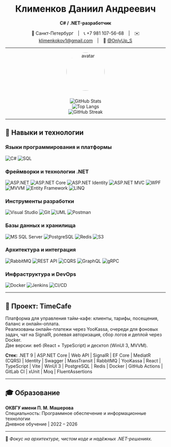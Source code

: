 <!-- Профиль GitHub: Клименков Даниил Андреевич -->

<div align="center">

# Клименков Даниил Андреевич  
**C# / .NET-разработчик**  

📍 Санкт-Петербург | 📞 +7 981 107-56-68 | ✉️ klimenkokov1@gmail.com | 💬 [@OnlyUp_S](https://t.me/OnlyUp_S)

---

<img src="https://github.com/OnlyUp2219.png" width="120" alt="avatar" style="border-radius:50%; margin-bottom:10px;" />

![GitHub Stats](https://github-readme-stats.vercel.app/api?username=OnlyUp2219&show_icons=true&theme=github_dark&hide_border=true)  
![Top Langs](https://github-readme-stats.vercel.app/api/top-langs/?username=OnlyUp2219&layout=compact&theme=github_dark&hide_border=true)  
![GitHub Streak](https://streak-stats.demolab.com?user=OnlyUp2219&theme=github-dark&hide_border=true)

</div>

---

## 🧠 Навыки и технологии  

### Языки программирования и платформы  
<img alt="C#" src="https://img.shields.io/badge/C%23-239120?style=flat-square&logo=c-sharp&logoColor=white" />  
<img alt="SQL" src="https://img.shields.io/badge/SQL-003B57?style=flat-square&logo=database&logoColor=white" />  

### Фреймворки и технологии .NET  
<img alt="ASP.NET" src="https://img.shields.io/badge/ASP.NET-512BD4?style=flat-square&logo=.net&logoColor=white" />  
<img alt="ASP.NET Core" src="https://img.shields.io/badge/ASP.NET_Core-512BD4?style=flat-square&logo=.net&logoColor=white" />  
<img alt="ASP.NET Identity" src="https://img.shields.io/badge/ASP.NET_Core_Identity-68217A?style=flat-square" />  
<img alt="ASP.NET MVC" src="https://img.shields.io/badge/ASP.NET_MVC-512BD4?style=flat-square" />  
<img alt="WPF" src="https://img.shields.io/badge/WPF-5C2D91?style=flat-square&logo=.net&logoColor=white" />  
<img alt="MVVM" src="https://img.shields.io/badge/MVVM-2E8B57?style=flat-square" />  
<img alt="Entity Framework" src="https://img.shields.io/badge/Entity_Framework_Core-512BD4?style=flat-square" />  
<img alt="LINQ" src="https://img.shields.io/badge/LINQ-68217A?style=flat-square" />  

### Инструменты разработки  
<img alt="Visual Studio" src="https://img.shields.io/badge/Visual_Studio-5C2D91?style=flat-square&logo=visualstudio&logoColor=white" />  
<img alt="Git" src="https://img.shields.io/badge/Git-F05032?style=flat-square&logo=git&logoColor=white" />  
<img alt="UML" src="https://img.shields.io/badge/UML-D1A000?style=flat-square" />  
<img alt="Postman" src="https://img.shields.io/badge/Postman-FF6C37?style=flat-square&logo=postman&logoColor=white" />  

### Базы данных и хранилища  
<img alt="MS SQL Server" src="https://img.shields.io/badge/MS_SQL_Server-CC2927?style=flat-square&logo=microsoftsqlserver&logoColor=white" />  
<img alt="PostgreSQL" src="https://img.shields.io/badge/PostgreSQL-336791?style=flat-square&logo=postgresql&logoColor=white" />  
<img alt="Redis" src="https://img.shields.io/badge/Redis-D40000?style=flat-square&logo=redis&logoColor=white" />  
<img alt="S3" src="https://img.shields.io/badge/S3-Storage-569A31?style=flat-square&logo=amazon-s3&logoColor=white" />  

### Архитектура и интеграция  
<img alt="RabbitMQ" src="https://img.shields.io/badge/RabbitMQ-FF6600?style=flat-square&logo=rabbitmq&logoColor=white" />  
<img alt="REST API" src="https://img.shields.io/badge/REST_API-02569B?style=flat-square" />  
<img alt="CQRS" src="https://img.shields.io/badge/CQRS-FF4500?style=flat-square" />  
<img alt="GraphQL" src="https://img.shields.io/badge/GraphQL-E10098?style=flat-square&logo=graphql&logoColor=white" />  
<img alt="gRPC" src="https://img.shields.io/badge/gRPC-00BFFF?style=flat-square" />  

### Инфраструктура и DevOps  
<img alt="Docker" src="https://img.shields.io/badge/Docker-2496ED?style=flat-square&logo=docker&logoColor=white" />  
<img alt="Jenkins" src="https://img.shields.io/badge/Jenkins-D24939?style=flat-square&logo=jenkins&logoColor=white" />  
<img alt="CI/CD" src="https://img.shields.io/badge/CI/CD-Pipeline-3C3C3C?style=flat-square" />  

---

## 💼 Проект: TimeCafe  

Платформа для управления тайм-кафе: клиенты, тарифы, посещения, баланс и онлайн-оплата.  
Реализованы онлайн-платежи через YooKassa, очереди для фоновых задач, чат на SignalR, ролевая авторизация, сбор логов и деплой через Docker.  
Две версии: веб (React + TypeScript) и десктоп (WinUI 3, MVVM).  

**Стек:** .NET 9 | ASP.NET Core | Web API | SignalR | EF Core | MediatR (CQRS) | Identity | Swagger | MassTransit | RabbitMQ | YooKassa | React | TypeScript | Vite | WinUI 3 | PostgreSQL | Redis | Docker | GitHub Actions | GitLab CI | xUnit | Moq | FluentAssertions  

---

## 🎓 Образование  

**ОКВГУ имени П. М. Машерова**  
Специальность: Программное обеспечение и информационные технологии  
Дневное обучение | 2022 – 2026  

---

🧩 _Фокус на архитектуре, чистом коде и надёжных .NET-решениях._  
